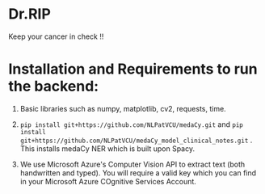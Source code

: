 # Dr.RIP
Keep your cancer in check !!

# Installation and Requirements to run the backend:

1. Basic libraries such as numpy, matplotlib, cv2, requests, time.

2. `pip install git+https://github.com/NLPatVCU/medaCy.git` and `pip install git+https://github.com/NLPatVCU/medaCy_model_clinical_notes.git` . This installs medaCy NER which is built upon Spacy.

3. We use Microsoft Azure's Computer Vision API to extract text (both handwritten and typed). You will require a valid key which you can find in your Microsoft Azure COgnitive Services Account. 


